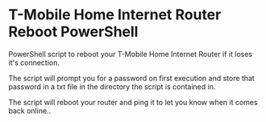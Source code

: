 # T-Mobile Home Internet Router Reboot PowerShell
 PowerShell script to reboot your T-Mobile Home Internet Router if it loses it's connection. 
 
 The script will prompt you for a password on first execution and store that password in a txt file in the directory the script is contained in. 

 The script will reboot your router and ping it to let you know when it comes back online..
